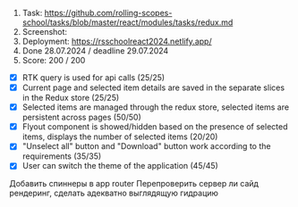 1. Task: https://github.com/rolling-scopes-school/tasks/blob/master/react/modules/tasks/redux.md
2. Screenshot:
3. Deployment: https://rsschoolreact2024.netlify.app/
4. Done 28.07.2024 / deadline 29.07.2024
5. Score: 200 / 200

- [x] RTK query is used for api calls (25/25)
- [x] Current page and selected item details are saved in the separate slices in the Redux store (25/25)
- [x] Selected items are managed through the redux store, selected items are persistent across pages (50/50)
- [x] Flyout component is showed/hidden based on the presence of selected items, displays the number of selected items (20/20)
- [x] "Unselect all" button and "Download" button work according to the requirements (35/35)
- [x] User can switch the theme of the application (45/45)

Добавить спиннеры в app router
Перепроверить сервер ли сайд рендеринг, сделать адекватно выглядящую гидрацию
